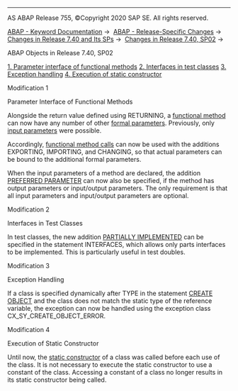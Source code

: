   

* * *

AS ABAP Release 755, ©Copyright 2020 SAP SE. All rights reserved.

[ABAP - Keyword Documentation](javascript:call_link\('abenabap.htm'\)) →  [ABAP - Release-Specific Changes](javascript:call_link\('abennews.htm'\)) →  [Changes in Release 7.40 and Its SPs](javascript:call_link\('abennews-740.htm'\)) →  [Changes in Release 7.40, SP02](javascript:call_link\('abennews-740_sp02.htm'\)) → 

ABAP Objects in Release 7.40, SP02

[1\. Parameter interface of functional methods](#!ABAP_MODIFICATION_1@1@)
[2\. Interfaces in test classes](#!ABAP_MODIFICATION_2@2@)
[3\. Exception handling](#!ABAP_MODIFICATION_3@3@)
[4\. Execution of static constructor](#!ABAP_MODIFICATION_4@4@)

Modification 1

Parameter Interface of Functional Methods

Alongside the return value defined using RETURNING, a [functional method](javascript:call_link\('abenfunctional_method_glosry.htm'\) "Glossary Entry") can now have any number of other [formal parameters](javascript:call_link\('abenformal_parameter_glosry.htm'\) "Glossary Entry"). Previously, only [input parameters](javascript:call_link\('abeninput_parameter_glosry.htm'\) "Glossary Entry") were possible.

Accordingly, [functional method calls](javascript:call_link\('abenfunctional_method_call_glosry.htm'\) "Glossary Entry") can now be used with the additions EXPORTING, IMPORTING, and CHANGING, so that actual parameters can be bound to the additional formal parameters.

When the input parameters of a method are declared, the addition [PREFERRED PARAMETER](javascript:call_link\('abapmethods_general.htm'\)) can now also be specified, if the method has output parameters or input/output parameters. The only requirement is that all input parameters and input/output parameters are optional.

Modification 2

Interfaces in Test Classes

In test classes, the new addition [PARTIALLY IMPLEMENTED](javascript:call_link\('abapinterfaces_partially.htm'\)) can be specified in the statement INTERFACES, which allows only parts interfaces to be implemented. This is particularly useful in test doubles.

Modification 3

Exception Handling

If a class is specified dynamically after TYPE in the statement [CREATE OBJECT](javascript:call_link\('abapcreate_object_explicit.htm'\)) and the class does not match the static type of the reference variable, the exception can now be handled using the exception class CX\_SY\_CREATE\_OBJECT\_ERROR.

Modification 4

Execution of Static Constructor

Until now, the [static constructor](javascript:call_link\('abenstatic_constructor_glosry.htm'\) "Glossary Entry") of a class was called before each use of the class. It is not necessary to execute the static constructor to use a constant of the class. Accessing a constant of a class no longer results in its static constructor being called.